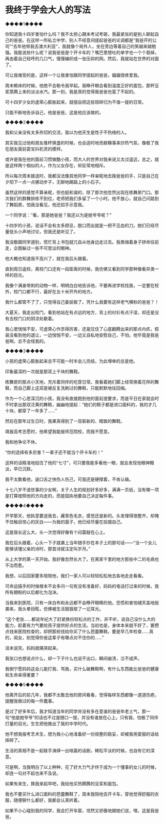 # 我终于学会大人的写法

◆◆◆◆1◆◆◆◆ 

你知道我十四岁害怕什么吗？我不太担心期末考试考砸，我最紧张的是别人聊起自己的爸爸。在这样一所私立中学，别人不经意间提起爸爸的论调都是“我爸开的公司”“去年他带我去澳大利亚”，我就像个局外人，坐在旁边等着自己的笑越来越勉强。我能说些什么呢？说我爸爸是个开卡车的？嘴巴里想吐的单字也一个个吞掉，再由着自己轻呼的几口气，慢慢编织成一张压抑的网。然后，我就站在世界的对面了。 

可让我难受的是，这样一个让我害怕跟同学提起的爸爸，偏偏很疼爱我。 

周末赖床的时候，他绝不会勒令我早起。我睁开眼会看到温度正好的面包，那杯豆浆蒸腾上来的淡淡水汽。那一刻，我是真的觉得我爸爸也蛮了不起的。 

可十四岁少女的虚荣心膨胀起来，就擅自把这些琐碎归为不值一提的日常。 

只能不断地告诉自己，他是爸爸，这是他应该做的。 

◆◆◆◆2◆◆◆◆ 

我和父亲没有太多热切的交流，我以为他天生是性子不热络的人。 

其实我见过他和朋友推杯换盏的时候，也会适时地贡献糗事来炒热气氛，像极了我在朋友面前耍宝抖机灵的模样。 

或许是我在他的面前习惯做酷小孩，而大人的世界对我来说又太过遥远，总之，就是这样两个相似的人，作为父女存在，却反常地相斥。 

所以每次周末接送时，我都没法像其他同学一样亲昵地去挽爸爸的手，只是自己在夕阳下一点一点挪动步子，无聊地踢路上的小石子。 

虽然这样的感觉不算亲昵，但也挺和谐的，除了那次他忽然出现在练舞房门口。那次我们的群舞排练不到位，老师把我们多留了一个小时。他不放心，就自己问路到了舞蹈房。怕我没看见，他还招手示意我。 

一个同学说：“看，那是她爸爸？我还以为是她爷爷呢？” 

十四岁的小孩，说话不会有太多顾忌，脱口而出就是一把不见血的刀。她们已经尽量低头小声地讨论，但我还是听见了。 

我没敢跟同学道别，慌忙背上书包就兀自从他身边走过去。我畏缩着身子拼命往前走，企图躲过一些不可思议的眼神。 

他大概也知道我不高兴了，就在我后头跟着。 

直到周日返校，离校门口还有一段距离的时候，我仿佛又看到同学那种像看异类一样的目光。 

我像个满身带刺的动物一样，明明白白地告诉他，不要再进学校找我，一定要在校外，校门口都不行，最好在五十米开外的地方。 

我什么都管不了了，只觉得自己委屈极了。凭什么我要有这样老气横秋的爸爸？！ 

大夏天，我走出校门，看到他站在有点远的地方，背上的衬衫有点汗湿，却还是没有去校门口的阴凉处歇着。 

我心里惴惴不安，可虚荣心作祟得厉害，还是压住了心底翻腾出来的那点内疚，假装没看到他的退让，一边惴惴不安，一边又自私地安慰自己，不怕，他毕竟是我爸爸啊，总不会怪我的。 

◆◆◆◆3◆◆◆◆ 

小孩的虚荣心膨胀起来总不可能一时半会儿完结，为此埋单的总是他。 

印象最深的一次就是那双上千块的舞鞋。 

练舞房的那点小天地，充斥着同伴的吃穿日常。我看着她们脚上经常换着花样的舞鞋，而自己脚上这双是被反复洗刷过的舞鞋，只能默默地往回缩。 

作为一个心思深沉的小孩，我没有直接跑到他的面前提要求，而是平日在家就会时不时拿出那双泛黄的舞鞋，幽幽地提起：“她们的鞋子都是进口面料的，我的才几十块，都穿了一年多了……” 

然后在那年过生日时，我果真得到了一双崭新的、精致的舞鞋。 

填报高考志愿时，他希望我能报师范院校，而我不愿意。 

我和他争论不休。 

“你的选择有多厉害？一辈子还不就当个开卡车的！” 

这样的话精准地掐住了他的“七寸”，可只要我能多看他一眼，就会发现他眼神黯淡，早已沉默。 

我不太敢看他，逞口舌之快伤人伤己，可我还是硬撑着，不肯认输。 

十七八岁不谙世事的少女啊，关于人生的规划好多好多，满满一页纸，没有哪一项是打算按照他的方向走的，而是固执地要自己决定每件事。 

◆◆◆◆4◆◆◆◆ 

开学那天，他执意要送我去，藏青色毛衣，感觉还是新的。头发理得很整齐，却掩不住触目惊心的灰白——为我的面子，他已经尽量在拾掇自己。 

这是我长这么大，头一次觉得好像有个闷雷敲在心上。 

我在后头跟着，心头一下子就袭上当年随手抄在本子上的那句话——“当一个女儿能够读懂父亲的诗时，那首诗就注定叫岁月。” 

从上大学的第一天开始，我好像忽然长大了。在离家千里的地方那些中二的毛病也不治而愈。 

我想，以后回家要多陪陪他，我们一家人可以轻轻松松地去各地走走看看。 

可命运插手的时候根本不会多问一句有没有准备好，妈妈的电话打过来的时候，我所有期盼的以后都化为泡沫。 

当我来到医院，只有一床白布和永远都不会睁开眼睛的他。恐慌和害怕铺天盖地般袭来，我头晕目眩，仿佛被生活狠狠扇了一记耳光。 

“这个老张……都说年纪大了赶紧换份轻松点的工作，非不听，说自己没什么大的能力，趁着有力气要给孩子提供好点的生活。当初也是，身体本来就不好了，要攒点钱来医院检查的，却把那些钱给你买了什么芭蕾舞鞋。要是早几年检查……真的，闺女，别觉得你爸这辈子有哪点对不住你的……” 

话未说完，妈妈就痛哭起来。 

我张口也想说点什么，却一下子什么也说不出口，瞬间崩溃，泣不成声。 

我倒宁愿妈妈这会儿能打我、骂我，买什么破舞鞋啊，有什么东西能比爸爸的健康和生命来得重要？ 

◆◆◆◆5◆◆◆◆ 

他离开后的前几年，我都不太敢去他的房间看看，觉得每样东西都像一道道伤疤，提醒我做过的每一件蠢事。 

是过了好多年后，我才知道当年的同学并没有多在意谁的爸爸年老土气，那一句“他是她爷爷”的话也不过是随口一提，并没有谁放在心上。只有我，怕极了同伴打量的目光，生生把他推出了我的中学时代。 

他不想我报考艺术生，想为我小心地准备好一份规整的稳妥，却被我用耍狠的话给摔碎了。 

生活的真相不是一起联手演绎一出喧嚣的话剧，稀松平淡的时候，也自有它的深意。 

可是啊，当我明白了以上种种，花了好大力气才终于成为一个懂事的女儿的时候，却连一句对不起也来不及说。 

如果有来生，换我来起早吧，我给他买热腾腾的豆浆和面包。 

我也不要买什么进口面料的芭蕾舞鞋了，周末我陪他去开卡车，穿他觉得舒服的衣服，随便聊什么都好，我都会认真听着。 

如果不小心碰到我的同学，我会打开车窗，坦然又骄傲地跟她们说，嘿，这是我爸爸。